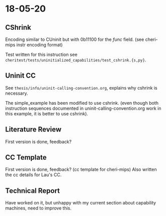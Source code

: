 # 18-05-20

## CShrink
Encoding similar to CUninit but with 0b11100 for the _func_ field. (see cheri-mips instr encoding format)

Test written for this instruction see `cheritest/tests/uninitialized_capabilities/test_cshrink.{s,py}`.

## Uninit CC
See `thesis/info/uninit-calling-convention.org`, explains why cshrink is necessary.

The simple_example has been modified to use cshrink. (even though both instruction sequences
documented in uninit-calling-convention.org work in this example, it is better to use cshrink).

## Literature Review
First version is done, feedback?

## CC Template
First version is done, feedback? (cc template for cheri-mips)
Also written the cc details for Lau's CC.

## Technical Report
Have worked on it, but unhappy with my current section about capability machines,
need to improve this.
